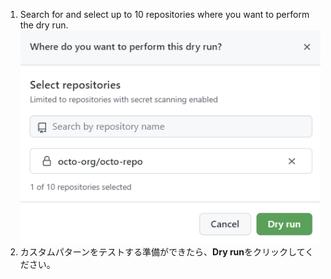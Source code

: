 1. Search for and select up to 10 repositories where you want to perform the dry run. ![dry runのために選択したリポジトリを表示しているスクリーンショット](/assets/images/help/repository/secret-scanning-dry-run-custom-pattern-select-repo.png)
1. カスタムパターンをテストする準備ができたら、**Dry run**をクリックしてください。
